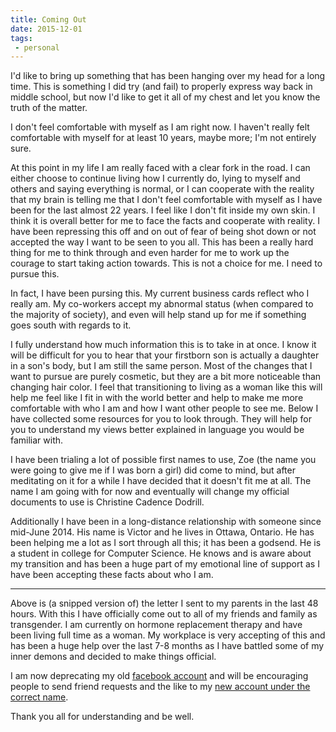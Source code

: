```yaml
---
title: Coming Out
date: 2015-12-01
tags:
 - personal
---
```


I'd like to bring up something that has been hanging over my head for a
long time. This is something I did try (and fail) to properly express way
back in middle school, but now I'd like to get it all of my chest and let
you know the truth of the matter.

I don't feel comfortable with myself as I am right now. I haven't really
felt comfortable with myself for at least 10 years, maybe more; I'm not
entirely sure.

At this point in my life I am really faced with a clear fork in the road.
I can either choose to continue living how I currently do, lying to myself
and others and saying everything is normal, or I can cooperate with the
reality that my brain is telling me that I don't feel comfortable with
myself as I have been for the last almost 22 years. I feel like I don't fit
inside my own skin. I think it is overall better for me to face the facts
and cooperate with reality. I have been repressing this off and on out of
fear of being shot down or not accepted the way I want to be seen to you
all. This has been a really hard thing for me to think through and even
harder for me to work up the courage to start taking action towards. This
is not a choice for me. I need to pursue this.

In fact, I have been pursing this. My current business cards reflect who
I really am. My co-workers accept my abnormal status (when compared to the
majority of society), and even will help stand up for me if something goes
south with regards to it.

I fully understand how much information this is to take in at once. I know
it will be difficult for you to hear that your firstborn son is actually a
daughter in a son's body, but I am still the same person. Most of the
changes that I want to pursue are purely cosmetic, but they are a bit more
noticeable than changing hair color. I feel that transitioning to living
as a woman like this will help me feel like I fit in with the world better
and help to make me more comfortable with who I am and how I want other
people to see me. Below I have collected some resources for you to look
through. They will help for you to understand my views better explained
in language you would be familiar with.

I have been trialing a lot of possible first names to use, Zoe (the name
you were going to give me if I was born a girl) did come to mind, but after
meditating on it for a while I have decided that it doesn't fit me at all.
The name I am going with for now and eventually will change my official
documents to use is Christine Cadence Dodrill.

Additionally I have been in a long-distance relationship with someone
since mid-June 2014. His name is Victor and he lives in Ottawa, Ontario.
He has been helping me a lot as I sort through all this; it has been a
godsend. He is a student in college for Computer Science. He knows and is
aware about my transition and has been a huge part of my emotional line
of support as I have been accepting these facts about who I am.

---

Above is (a snipped version of) the letter I sent to my parents in the
last 48 hours. With this I have officially come out to all of my friends
and family as transgender. I am currently on hormone replacement therapy
and have been living full time as a woman. My workplace is very accepting
of this and has been a huge help over the last 7-8 months as I have
battled some of my inner demons and decided to make things official.

I am now deprecating my old [facebook account](https://facebook.com/shadowh511)
and will be encouraging people to send friend requests and the like to my
[new account under the correct name](https://www.facebook.com/chrissycade1337).

Thank you all for understanding and be well.
